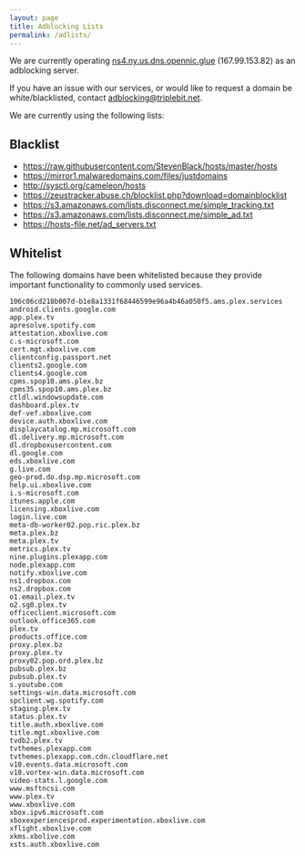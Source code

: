 ```yaml
---
layout: page
title: Adblocking Lists
permalink: /adlists/
---
```


We are currently operating [ns4.ny.us.dns.opennic.glue](https://servers.opennicproject.org/edit.php?srv=ns4.ny.us.dns.opennic.glue) (167.99.153.82) as an adblocking server. 

If you have an issue with our services, or would like to request a domain be white/blacklisted, contact adblocking@triplebit.net.

We are currently using the following lists:

## Blacklist

- https://raw.githubusercontent.com/StevenBlack/hosts/master/hosts	
- https://mirror1.malwaredomains.com/files/justdomains	
- http://sysctl.org/cameleon/hosts	
- https://zeustracker.abuse.ch/blocklist.php?download=domainblocklist	
- https://s3.amazonaws.com/lists.disconnect.me/simple_tracking.txt	
- https://s3.amazonaws.com/lists.disconnect.me/simple_ad.txt	
- https://hosts-file.net/ad_servers.txt

## Whitelist

The following domains have been whitelisted because they provide important functionality to commonly used services.

```
106c06cd218b007d-b1e8a1331f68446599e96a4b46a050f5.ams.plex.services
android.clients.google.com
app.plex.tv
apresolve.spotify.com
attestation.xboxlive.com
c.s-microsoft.com
cert.mgt.xboxlive.com
clientconfig.passport.net
clients2.google.com
clients4.google.com
cpms.spop10.ams.plex.bz
cpms35.spop10.ams.plex.bz
ctldl.windowsupdate.com
dashboard.plex.tv
def-vef.xboxlive.com
device.auth.xboxlive.com
displaycatalog.mp.microsoft.com
dl.delivery.mp.microsoft.com
dl.dropboxusercontent.com
dl.google.com
eds.xboxlive.com
g.live.com
geo-prod.do.dsp.mp.microsoft.com
help.ui.xboxlive.com
i.s-microsoft.com
itunes.apple.com
licensing.xboxlive.com
login.live.com
meta-db-worker02.pop.ric.plex.bz
meta.plex.bz
meta.plex.tv
metrics.plex.tv
nine.plugins.plexapp.com
node.plexapp.com
notify.xboxlive.com
ns1.dropbox.com
ns2.dropbox.com
o1.email.plex.tv
o2.sg0.plex.tv
officeclient.microsoft.com
outlook.office365.com
plex.tv
products.office.com
proxy.plex.bz
proxy.plex.tv
proxy02.pop.ord.plex.bz
pubsub.plex.bz
pubsub.plex.tv
s.youtube.com
settings-win.data.microsoft.com
spclient.wg.spotify.com
staging.plex.tv
status.plex.tv
title.auth.xboxlive.com
title.mgt.xboxlive.com
tvdb2.plex.tv
tvthemes.plexapp.com
tvthemes.plexapp.com.cdn.cloudflare.net
v10.events.data.microsoft.com
v10.vortex-win.data.microsoft.com
video-stats.l.google.com
www.msftncsi.com
www.plex.tv
www.xboxlive.com
xbox.ipv6.microsoft.com
xboxexperiencesprod.experimentation.xboxlive.com
xflight.xboxlive.com
xkms.xbolive.com
xsts.auth.xboxlive.com
```
